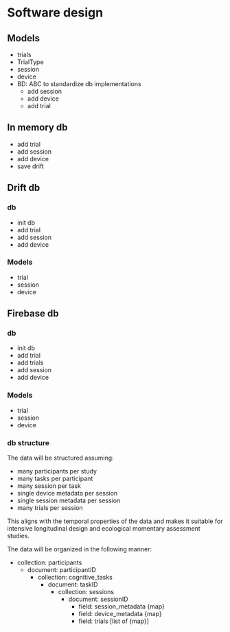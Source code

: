 # Software design

## Models

- trials
- TrialType
- session
- device
- BD: ABC to standardize db implementations
  - add session
  - add device
  - add trial 

## In memory db

- add trial
- add session
- add device
- save drift

## Drift db
### db
- init db
- add trial
- add session
- add device

### Models
- trial
- session
- device

## Firebase db
### db
- init db
- add trial
- add trials
- add session
- add device

### Models
- trial
- session
- device

### db structure

The data will be structured assuming:

- many participants per study
- many tasks per participant
- many session per task 
- single device metadata per session
- single session metadata per session
- many trials per session
  
This aligns with the temporal properties of the data and makes it suitable for intensive 
longitudinal design and ecological momentary assessment studies.

The data will be organized in the following manner:

- collection: participants
  - document: participantID
    - collection: cognitive_tasks
      - document: taskID
        - collection: sessions
          - document: sessionID
            - field: session_metadata {map}
            - field: device_metadata {map}
            - field: trials [list of {map}]